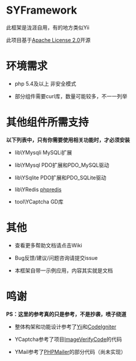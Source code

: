 # SYFramework

此框架是泷涯自用，有的地方类似Yii

此项目基于[Apache License 2.0](http://opensource.org/licenses/Apache-2.0)开源

# 环境需求

* php 5.4及以上 非安全模式

* 部分组件需要curl库，数量可能较多，不一一列举

# 其他组件所需支持

**以下列表中，只有你需要使用相关功能时，才必须安装**

* lib\YMysqli MySQLi扩展

* lib\YMysql PDO扩展和PDO_MySQL驱动

* lib\YSqlite PDO扩展和PDO_SQLite驱动

* lib\YRedis [phpredis](https://github.com/phpredis/phpredis)

* tool\YCaptcha GD库

# 其他

* 查看更多帮助文档请点击Wiki

* Bug反馈/建议/问题咨询请提交issue

* 本框架自带一示例应用，内容其实就是文档

# 鸣谢

**PS：这里的参考真的只是参考，不是抄袭，喷子绕道**

* 整体构架和功能设计参考了[Yii](http://www.yiiframework.com/)和[CodeIgniter](http://codeigniter.com)

* YCaptcha参考了项目[ImageVerifyCode](https://git.oschina.net/reevy/ImageVerifyCode)的代码

* YMail参考了[PHPMailer](https://github.com/PHPMailer/PHPMailer)的部分代码（尚未实现）